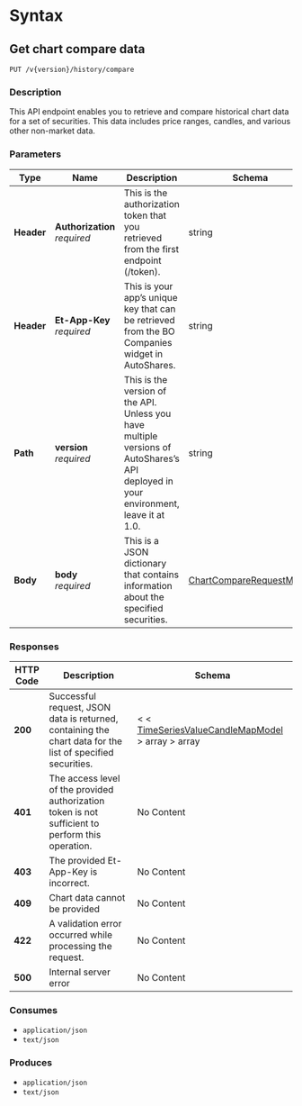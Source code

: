 # Syntax

## Get chart compare data

```
PUT /v{version}/history/compare
```

### Description

This API endpoint enables you to retrieve and compare historical chart data for a set of securities. This data includes price ranges, candles, and various other non-market data.

### Parameters

| Type       | Name                                                         | Description                                                                                                                           | Schema                                                                                           | Default |
| ---------- | ------------------------------------------------------------ | ------------------------------------------------------------------------------------------------------------------------------------- | ------------------------------------------------------------------------------------------------ | ------- |
| **Header** | <p><strong>Authorization</strong>  <br><em>required</em></p> | This is the authorization token that you retrieved from the first endpoint (/token).                                                  | string                                                                                           |         |
| **Header** | <p><strong>Et-App-Key</strong>  <br><em>required</em></p>    | This is your app’s unique key that can be retrieved from the BO Companies widget in AutoShares.                                      | string                                                                                           |         |
| **Path**   | <p><strong>version</strong>  <br><em>required</em></p>       | This is the version of the API. Unless you have multiple versions of AutoShares’s API deployed in your environment, leave it at 1.0. | string                                                                                           | `"1"`   |
| **Body**   | <p><strong>body</strong>  <br><em>required</em></p>          | This is a JSON dictionary that contains information about the specified securities.                                                   | [ChartCompareRequestModel](historicaltradedata\_getchartcomparedata.md#chartcomparerequestmodel) |         |

### Responses

| HTTP Code | Description                                                                                                | Schema                                                                                                                         |
| --------- | ---------------------------------------------------------------------------------------------------------- | ------------------------------------------------------------------------------------------------------------------------------ |
| **200**   | Successful request, JSON data is returned, containing the chart data for the list of specified securities. | < < [TimeSeriesValueCandleMapModel](historicaltradedata\_getchartcomparedata.md#timeseriesvaluecandlemapmodel) > array > array |
| **401**   | The access level of the provided authorization token is not sufficient to perform this operation.          | No Content                                                                                                                     |
| **403**   | The provided Et-App-Key is incorrect.                                                                      | No Content                                                                                                                     |
| **409**   | Chart data cannot be provided                                                                              | No Content                                                                                                                     |
| **422**   | A validation error occurred while processing the request.                                                  | No Content                                                                                                                     |
| **500**   | Internal server error                                                                                      | No Content                                                                                                                     |

### Consumes

* `application/json`
* `text/json`

### Produces

* `application/json`
* `text/json`
